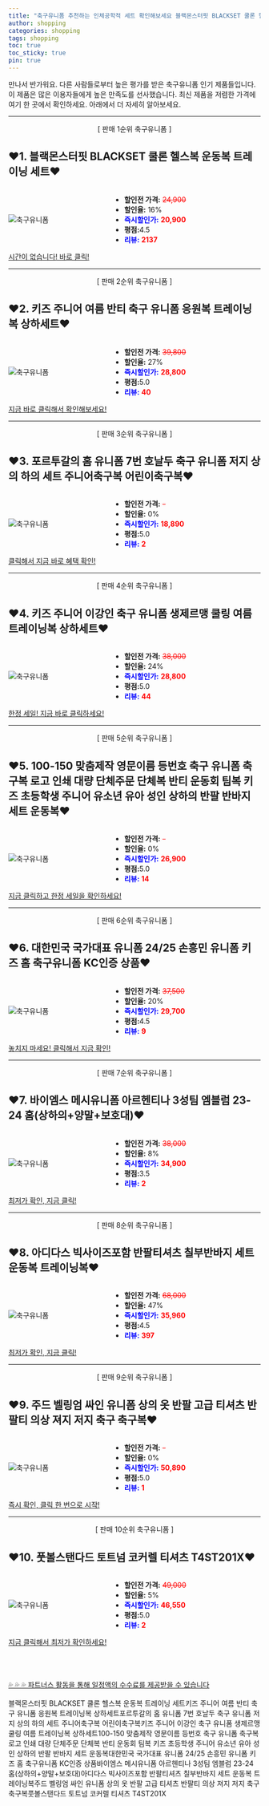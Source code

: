 ```yaml
---
title: "축구유니폼 추천하는 인체공학적 세트 확인해보세요 블랙몬스터핏 BLACKSET 쿨론 헬스복 운동복"
author: shopping
categories: shopping
tags: shopping
toc: true
toc_sticky: true
pin: true
---
```

만나서 반가워요. 다른 사람들로부터 높은 평가를 받은 축구유니폼 인기 제품들입니다. 이 제품은 많은 이용자들에게 높은 만족도를 선사했습니다. 최신 제품을 저렴한 가격에 여기 한 곳에서 확인하세요. 아래에서 더 자세히 알아보세요.

---
<p class="toplist" style="margin: 0 auto; display: block; width: fit-content;">[ 판매 1순위 축구유니폼 ]</p>

<h2><strong>❤️1. 블랙몬스터핏 BLACKSET 쿨론 헬스복 운동복 트레이닝 세트❤️</strong></h2>

<div style="display: flex; align-items: center;">
    <div style="flex: 0.4;">
        <img src="https://thumbnail6.coupangcdn.com/thumbnails/remote/230x230ex/image/vendor_inventory/35de/677d67282d75995b839642444959f12a9d93056476ee3152b083582be6be.jpg" alt="축구유니폼" style="max-width: 100%;">
    </div>
    <div style="flex: 0.6; margin-left: 10px;">
        <ul>
            <li><strong>할인전 가격:</strong> <del style="color: red;">24,900</del></li>
            <li><strong>할인율:</strong> 16%</li>
            <li><span style='color:blue'><strong>즉시할인가:</strong></span> <span style='color:red'><strong>20,900</strong></span></li>
            <li><strong>평점:</strong>4.5</li>
            <li><span style='color:blue'><strong>리뷰:</strong></span> <span style='color:red'><strong>2137</strong></span></li>
        </ul>
    </div>
</div>
<div class="center">
    <a href="https://selin100587001.github.io?lptag=AF9450613&subid=githubio&pageKey=2155810376&traceid=V0-153&itemId=3661658435&vendorItemId=83447582813" class="myButton">
        시간이 없습니다! 바로 클릭!
    </a>
</div>


---
<p class="toplist" style="margin: 0 auto; display: block; width: fit-content;">[ 판매 2순위 축구유니폼 ]</p>

<h2><strong>❤️2. 키즈 주니어 여름 반티 축구 유니폼 응원복 트레이닝복 상하세트❤️</strong></h2>

<div style="display: flex; align-items: center;">
    <div style="flex: 0.4;">
        <img src="https://thumbnail6.coupangcdn.com/thumbnails/remote/230x230ex/image/vendor_inventory/2392/ef2e07d412509756d00b7b9545b472a8e685eeebe605070ce615059867c7.png" alt="축구유니폼" style="max-width: 100%;">
    </div>
    <div style="flex: 0.6; margin-left: 10px;">
        <ul>
            <li><strong>할인전 가격:</strong> <del style="color: red;">39,800</del></li>
            <li><strong>할인율:</strong> 27%</li>
            <li><span style='color:blue'><strong>즉시할인가:</strong></span> <span style='color:red'><strong>28,800</strong></span></li>
            <li><strong>평점:</strong>5.0</li>
            <li><span style='color:blue'><strong>리뷰:</strong></span> <span style='color:red'><strong>40</strong></span></li>
        </ul>
    </div>
</div>
<div class="center">
    <a href="https://selin100587001.github.io?lptag=AF9450613&subid=githubio&pageKey=8151053314&traceid=V0-153&itemId=23197090210&vendorItemId=90568129648" class="myButton">
        지금 바로 클릭해서 확인해보세요!
    </a>
</div>


---
<p class="toplist" style="margin: 0 auto; display: block; width: fit-content;">[ 판매 3순위 축구유니폼 ]</p>

<h2><strong>❤️3. 포르투갈의 홈 유니폼 7번 호날두 축구 유니폼 저지 상의 하의 세트 주니어축구복 어린이축구복❤️</strong></h2>

<div style="display: flex; align-items: center;">
    <div style="flex: 0.4;">
        <img src="https://thumbnail7.coupangcdn.com/thumbnails/remote/230x230ex/image/vendor_inventory/4964/8e3310b1903459ea534dff5190f818552d035312ec240df478c5b582e638.jpg" alt="축구유니폼" style="max-width: 100%;">
    </div>
    <div style="flex: 0.6; margin-left: 10px;">
        <ul>
            <li><strong>할인전 가격:</strong> <del style="color: red;">-</del></li>
            <li><strong>할인율:</strong> 0%</li>
            <li><span style='color:blue'><strong>즉시할인가:</strong></span> <span style='color:red'><strong>18,890</strong></span></li>
            <li><strong>평점:</strong>5.0</li>
            <li><span style='color:blue'><strong>리뷰:</strong></span> <span style='color:red'><strong>2</strong></span></li>
        </ul>
    </div>
</div>
<div class="center">
    <a href="https://selin100587001.github.io?lptag=AF9450613&subid=githubio&pageKey=8169954538&traceid=V0-153&itemId=23330073635&vendorItemId=90361745483" class="myButton">
        클릭해서 지금 바로 혜택 확인!
    </a>
</div>


---
<p class="toplist" style="margin: 0 auto; display: block; width: fit-content;">[ 판매 4순위 축구유니폼 ]</p>

<h2><strong>❤️4. 키즈 주니어 이강인 축구 유니폼 생제르맹 쿨링 여름 트레이닝복 상하세트❤️</strong></h2>

<div style="display: flex; align-items: center;">
    <div style="flex: 0.4;">
        <img src="https://thumbnail10.coupangcdn.com/thumbnails/remote/230x230ex/image/vendor_inventory/8cc1/3a7c855320786cf56a7721cb6573ff57c37d756490ce3f11403117350d60.png" alt="축구유니폼" style="max-width: 100%;">
    </div>
    <div style="flex: 0.6; margin-left: 10px;">
        <ul>
            <li><strong>할인전 가격:</strong> <del style="color: red;">38,000</del></li>
            <li><strong>할인율:</strong> 24%</li>
            <li><span style='color:blue'><strong>즉시할인가:</strong></span> <span style='color:red'><strong>28,800</strong></span></li>
            <li><strong>평점:</strong>5.0</li>
            <li><span style='color:blue'><strong>리뷰:</strong></span> <span style='color:red'><strong>44</strong></span></li>
        </ul>
    </div>
</div>
<div class="center">
    <a href="https://selin100587001.github.io?lptag=AF9450613&subid=githubio&pageKey=8008758757&traceid=V0-153&itemId=22334569307&vendorItemId=89481644269" class="myButton">
        한정 세일! 지금 바로 클릭하세요!
    </a>
</div>


---
<p class="toplist" style="margin: 0 auto; display: block; width: fit-content;">[ 판매 5순위 축구유니폼 ]</p>

<h2><strong>❤️5. 100-150 맞춤제작 영문이름 등번호 축구 유니폼 축구복 로고 인쇄 대량 단체주문 단체복 반티 운동회 팀복 키즈 초등학생 주니어 유소년 유아 성인 상하의 반팔 반바지 세트 운동복❤️</strong></h2>

<div style="display: flex; align-items: center;">
    <div style="flex: 0.4;">
        <img src="https://thumbnail7.coupangcdn.com/thumbnails/remote/230x230ex/image/vendor_inventory/5be0/36ff3111f0392c4b12ac2ee6f78940e4a0d07173cf0cd3b390a477f9e607.png" alt="축구유니폼" style="max-width: 100%;">
    </div>
    <div style="flex: 0.6; margin-left: 10px;">
        <ul>
            <li><strong>할인전 가격:</strong> <del style="color: red;">-</del></li>
            <li><strong>할인율:</strong> 0%</li>
            <li><span style='color:blue'><strong>즉시할인가:</strong></span> <span style='color:red'><strong>26,900</strong></span></li>
            <li><strong>평점:</strong>5.0</li>
            <li><span style='color:blue'><strong>리뷰:</strong></span> <span style='color:red'><strong>14</strong></span></li>
        </ul>
    </div>
</div>
<div class="center">
    <a href="https://selin100587001.github.io?lptag=AF9450613&subid=githubio&pageKey=7939855733&traceid=V0-153&itemId=21865577887&vendorItemId=88913760775" class="myButton">
        지금 클릭하고 한정 세일을 확인하세요!
    </a>
</div>


---
<p class="toplist" style="margin: 0 auto; display: block; width: fit-content;">[ 판매 6순위 축구유니폼 ]</p>

<h2><strong>❤️6. 대한민국 국가대표 유니폼 24/25 손흥민 유니폼 키즈 홈 축구유니폼 KC인증 상품❤️</strong></h2>

<div style="display: flex; align-items: center;">
    <div style="flex: 0.4;">
        <img src="https://thumbnail8.coupangcdn.com/thumbnails/remote/230x230ex/image/vendor_inventory/ab5a/f8b2ca4bb63dd68bb7537ac07af4cc88efbeff7865caccbbffd5e8e314c7.png" alt="축구유니폼" style="max-width: 100%;">
    </div>
    <div style="flex: 0.6; margin-left: 10px;">
        <ul>
            <li><strong>할인전 가격:</strong> <del style="color: red;">37,500</del></li>
            <li><strong>할인율:</strong> 20%</li>
            <li><span style='color:blue'><strong>즉시할인가:</strong></span> <span style='color:red'><strong>29,700</strong></span></li>
            <li><strong>평점:</strong>4.5</li>
            <li><span style='color:blue'><strong>리뷰:</strong></span> <span style='color:red'><strong>9</strong></span></li>
        </ul>
    </div>
</div>
<div class="center">
    <a href="https://selin100587001.github.io?lptag=AF9450613&subid=githubio&pageKey=8182282166&traceid=V0-153&itemId=23396294708&vendorItemId=90423576670" class="myButton">
        놓치지 마세요! 클릭해서 지금 확인!
    </a>
</div>


---
<p class="toplist" style="margin: 0 auto; display: block; width: fit-content;">[ 판매 7순위 축구유니폼 ]</p>

<h2><strong>❤️7. 바이엠스 메시유니폼 아르헨티나 3성팀 엠블럼 23-24 홈(상하의+양말+보호대)❤️</strong></h2>

<div style="display: flex; align-items: center;">
    <div style="flex: 0.4;">
        <img src="https://thumbnail6.coupangcdn.com/thumbnails/remote/230x230ex/image/vendor_inventory/3ba2/045285264075bc479a07c950aa487b4087d797a20a3b5cb833b92fd08ada.jpg" alt="축구유니폼" style="max-width: 100%;">
    </div>
    <div style="flex: 0.6; margin-left: 10px;">
        <ul>
            <li><strong>할인전 가격:</strong> <del style="color: red;">38,000</del></li>
            <li><strong>할인율:</strong> 8%</li>
            <li><span style='color:blue'><strong>즉시할인가:</strong></span> <span style='color:red'><strong>34,900</strong></span></li>
            <li><strong>평점:</strong>3.5</li>
            <li><span style='color:blue'><strong>리뷰:</strong></span> <span style='color:red'><strong>2</strong></span></li>
        </ul>
    </div>
</div>
<div class="center">
    <a href="https://selin100587001.github.io?lptag=AF9450613&subid=githubio&pageKey=8169797431&traceid=V0-153&itemId=23329427620&vendorItemId=90361117835" class="myButton">
        최저가 확인, 지금 클릭!
    </a>
</div>


---
<p class="toplist" style="margin: 0 auto; display: block; width: fit-content;">[ 판매 8순위 축구유니폼 ]</p>

<h2><strong>❤️8. 아디다스 빅사이즈포함 반팔티셔츠 칠부반바지 세트 운동복 트레이닝복❤️</strong></h2>

<div style="display: flex; align-items: center;">
    <div style="flex: 0.4;">
        <img src="https://thumbnail6.coupangcdn.com/thumbnails/remote/230x230ex/image/vendor_inventory/5414/11db3108a115fa90a94d0cc34932b45ac03002576549a85f19aacd3df448.jpg" alt="축구유니폼" style="max-width: 100%;">
    </div>
    <div style="flex: 0.6; margin-left: 10px;">
        <ul>
            <li><strong>할인전 가격:</strong> <del style="color: red;">68,000</del></li>
            <li><strong>할인율:</strong> 47%</li>
            <li><span style='color:blue'><strong>즉시할인가:</strong></span> <span style='color:red'><strong>35,960</strong></span></li>
            <li><strong>평점:</strong>4.5</li>
            <li><span style='color:blue'><strong>리뷰:</strong></span> <span style='color:red'><strong>397</strong></span></li>
        </ul>
    </div>
</div>
<div class="center">
    <a href="https://selin100587001.github.io?lptag=AF9450613&subid=githubio&pageKey=7294880066&traceid=V0-153&itemId=18653344809&vendorItemId=89779820898" class="myButton">
        최저가 확인, 지금 클릭!
    </a>
</div>


---
<p class="toplist" style="margin: 0 auto; display: block; width: fit-content;">[ 판매 9순위 축구유니폼 ]</p>

<h2><strong>❤️9. 주드 벨링엄 싸인 유니폼 상의 옷 반팔 고급 티셔츠 반팔티 의상 져지 저지 축구 축구복❤️</strong></h2>

<div style="display: flex; align-items: center;">
    <div style="flex: 0.4;">
        <img src="https://thumbnail10.coupangcdn.com/thumbnails/remote/230x230ex/image/vendor_inventory/29ae/5b32867ae26ff66422972755ad79babca0821f66ffab4bed381679f97ebb.jpg" alt="축구유니폼" style="max-width: 100%;">
    </div>
    <div style="flex: 0.6; margin-left: 10px;">
        <ul>
            <li><strong>할인전 가격:</strong> <del style="color: red;">-</del></li>
            <li><strong>할인율:</strong> 0%</li>
            <li><span style='color:blue'><strong>즉시할인가:</strong></span> <span style='color:red'><strong>50,890</strong></span></li>
            <li><strong>평점:</strong>5.0</li>
            <li><span style='color:blue'><strong>리뷰:</strong></span> <span style='color:red'><strong>1</strong></span></li>
        </ul>
    </div>
</div>
<div class="center">
    <a href="https://selin100587001.github.io?lptag=AF9450613&subid=githubio&pageKey=8164532312&traceid=V0-153&itemId=23289697219&vendorItemId=90796279718" class="myButton">
        즉시 확인, 클릭 한 번으로 시작!
    </a>
</div>


---
<p class="toplist" style="margin: 0 auto; display: block; width: fit-content;">[ 판매 10순위 축구유니폼 ]</p>

<h2><strong>❤️10. 풋볼스탠다드 토트넘 코커렐 티셔츠 T4ST201X❤️</strong></h2>

<div style="display: flex; align-items: center;">
    <div style="flex: 0.4;">
        <img src="https://thumbnail6.coupangcdn.com/thumbnails/remote/230x230ex/image/retail/images/2024/06/27/10/1/0eb47d4d-44d9-4ec7-931a-88a13017255f.jpg" alt="축구유니폼" style="max-width: 100%;">
    </div>
    <div style="flex: 0.6; margin-left: 10px;">
        <ul>
            <li><strong>할인전 가격:</strong> <del style="color: red;">49,000</del></li>
            <li><strong>할인율:</strong> 5%</li>
            <li><span style='color:blue'><strong>즉시할인가:</strong></span> <span style='color:red'><strong>46,550</strong></span></li>
            <li><strong>평점:</strong>5.0</li>
            <li><span style='color:blue'><strong>리뷰:</strong></span> <span style='color:red'><strong>2</strong></span></li>
        </ul>
    </div>
</div>
<div class="center">
    <a href="https://selin100587001.github.io?lptag=AF9450613&subid=githubio&pageKey=8095087720&traceid=V0-153&itemId=23447256763&vendorItemId=90474037930" class="myButton">
        지금 클릭해서 최저가 확인하세요!
    </a>
</div>

<br><br><br>[💦 💦 💦 파트너스 활동을 통해 일정액의 수수료를 제공받을 수 있습니다](https://link.coupang.com/a/bcpT2c)<br><br>블랙몬스터핏 BLACKSET 쿨론 헬스복 운동복 트레이닝 세트키즈 주니어 여름 반티 축구 유니폼 응원복 트레이닝복 상하세트포르투갈의 홈 유니폼 7번 호날두 축구 유니폼 저지 상의 하의 세트 주니어축구복 어린이축구복키즈 주니어 이강인 축구 유니폼 생제르맹 쿨링 여름 트레이닝복 상하세트100-150 맞춤제작 영문이름 등번호 축구 유니폼 축구복 로고 인쇄 대량 단체주문 단체복 반티 운동회 팀복 키즈 초등학생 주니어 유소년 유아 성인 상하의 반팔 반바지 세트 운동복대한민국 국가대표 유니폼 24/25 손흥민 유니폼 키즈 홈 축구유니폼 KC인증 상품바이엠스 메시유니폼 아르헨티나 3성팀 엠블럼 23-24 홈(상하의+양말+보호대)아디다스 빅사이즈포함 반팔티셔츠 칠부반바지 세트 운동복 트레이닝복주드 벨링엄 싸인 유니폼 상의 옷 반팔 고급 티셔츠 반팔티 의상 져지 저지 축구 축구복풋볼스탠다드 토트넘 코커렐 티셔츠 T4ST201X